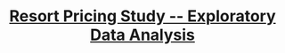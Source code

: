 ---
title: "<strong><a href='https://nbviewer.org/github/RDallavia/samples/blob/main/Pricing_Analytics/Notebooks/03_exploratory_data_analysis.ipynb'>Resort Pricing Study -- Exploratory Data Analysis</a></strong>"
excerpt: "Having wrangled the data supplied by Big Mountain, we explore it more thoroughly.<br> <img src='/images/EDA.jpeg'>"
collection: portfolio
---